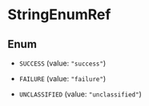 

# StringEnumRef

## Enum


* `SUCCESS` (value: `"success"`)

* `FAILURE` (value: `"failure"`)

* `UNCLASSIFIED` (value: `"unclassified"`)



